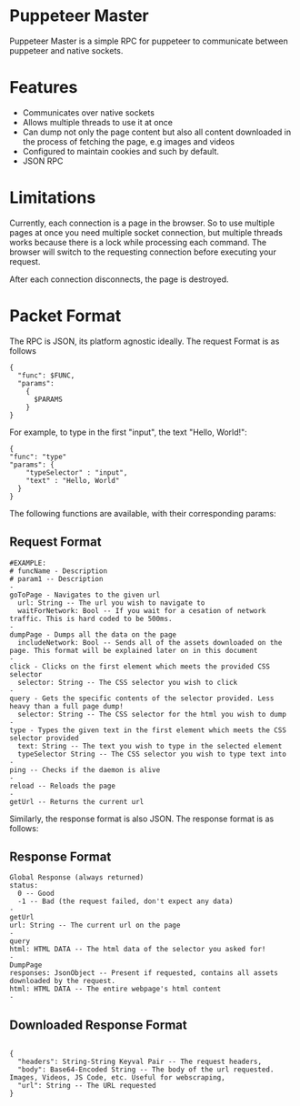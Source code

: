 # Puppeteer Master
Puppeteer Master is a simple RPC for puppeteer to communicate between puppeteer and native sockets. 

# Features
  - Communicates over native sockets
  - Allows multiple threads to use it at once
  - Can dump not only the page content but also all content downloaded in the process of fetching the page, e.g images and videos
  - Configured to maintain cookies and such by default.
  - JSON RPC

# Limitations
Currently, each connection is a page in the browser. So to use multiple pages at once you need multiple socket connection, but multiple threads works because there is a lock while processing each command. The browser will switch to the requesting connection before executing your request. 

After each connection disconnects, the page is destroyed.


# Packet Format
The RPC is JSON, its platform agnostic ideally. The request Format is as follows
```
{
  "func": $FUNC,
  "params":
    {
      $PARAMS
    } 
}
```
For example, to type in the first "input", the text "Hello, World!":
```
{
"func": "type"
"params": {
    "typeSelector" : "input",
    "text" : "Hello, World"
  }
}
```
The following functions are available, with their corresponding params:
## Request Format
```
#EXAMPLE:
# funcName - Description 
# param1 -- Description
-
goToPage - Navigates to the given url
  url: String -- The url you wish to navigate to
  waitForNetwork: Bool -- If you wait for a cesation of network traffic. This is hard coded to be 500ms.
-
dumpPage - Dumps all the data on the page
  includeNetwork: Bool -- Sends all of the assets downloaded on the page. This format will be explained later on in this document
-
click - Clicks on the first element which meets the provided CSS selector
  selector: String -- The CSS selector you wish to click
-
query - Gets the specific contents of the selector provided. Less heavy than a full page dump!
  selector: String -- The CSS selector for the html you wish to dump
-
type - Types the given text in the first element which meets the CSS selector provided
  text: String -- The text you wish to type in the selected element
  typeSelector String -- The CSS selector you wish to type text into
-
ping -- Checks if the daemon is alive
-
reload -- Reloads the page
-
getUrl -- Returns the current url
```
Similarly, the response format is also JSON. The response format is as follows: 
## Response Format
```
Global Response (always returned)
status:
  0 -- Good
  -1 -- Bad (the request failed, don't expect any data)
-
getUrl
url: String -- The current url on the page
-
query
html: HTML DATA -- The html data of the selector you asked for!
-
DumpPage
responses: JsonObject -- Present if requested, contains all assets downloaded by the request.
html: HTML DATA -- The entire webpage's html content
-
```
## Downloaded Response Format
```

{
  "headers": String-String Keyval Pair -- The request headers,
  "body": Base64-Encoded String -- The body of the url requested. Images, Videos, JS Code, etc. Useful for webscraping,
  "url": String -- The URL requested
}
```

